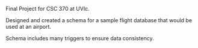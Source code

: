 Final Project for CSC 370 at UVIc.

Designed and created a schema for a sample flight database that would be used at an airport.

Schema includes many triggers to ensure data consistency.
